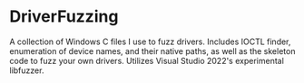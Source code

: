 # DriverFuzzing
A collection of Windows C files I use to fuzz drivers. Includes IOCTL finder, enumeration of device names, and their native paths, as well as the skeleton code to fuzz your own drivers. Utilizes Visual Studio 2022's experimental libfuzzer.
